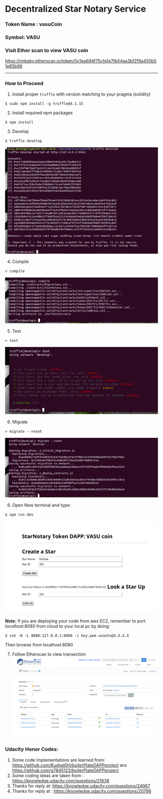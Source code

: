 # Decentralized Star Notary Service 

### Token Name : vasuCoin

### Symbol: VASU

### Visit Ether scan to view VASU coin

https://rinkeby.etherscan.io/token/0x1ea694f75cfe1e7fb54aa3bf2f9a450b51e85b96

-----------------------

### How to Proceed

1. Install proper ```truffle``` with version matching to your pragma (solidity)
```
$ sudo npm install -g truffle@4.1.15
```
2. Install required npm packages

```
$ npm install
```
3. Develop

```
$ truffle develop
```
![comile](img/develop.png)

4. Compile

```
> compile
```
![comile](img/compile.png)

5. Test

```
> test
```
![comile](img/test.png)

6. Migrate

```
> migrate --reset 
```

![comile](img/migrate.png)


6. Open New terminal and type:

```
$ npm run dev
```

![comile](img/sana.png)

***Note:*** If you are deploying your code from aws EC2, remember to port locolhost:8080 from cloud to your local pc by doing:

```
$ ssh -N -L 8080:127.0.0.1:8080 -i key.pem ununtu@X.X.X.X

```

Then browse from localhost:8080

7. Follow Etherscan to view transection
![comile](img/vasu.png)


### Udacity Honor Codes:
1. Some code implementations are learned from: https://github.com/KushalGH/boilerPlateDAPPproject ans https://github.com/g7845123/boilerPlateDAPPproject
2. Some coding ideas are taken from : https://knowledge.udacity.com/questions/21638
3. Thanks for reply at: https://knowledge.udacity.com/questions/24967
4. Thanks for reply at : https://knowledge.udacity.com/questions/20798
